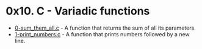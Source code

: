 # 0x10. C - Variadic functions

- [0-sum_them_all.c](https://github.com/CharlesMariga/alx-low_level_programming/blob/main/0x10-variadic_functions/0-sum_them_all.c) - A function that returns the sum of all its parameters.
- [1-print_numbers.c](https://github.com/CharlesMariga/alx-low_level_programming/blob/main/0x10-variadic_functions/1-print_numbers.c) - A function that prints numbers followed by a new line.
